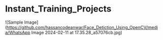 # Instant_Training_Projects



![Sample Image](https://github.com/hassancodeanwar/Face_Detiction_Using_OpenCV/media/WhatsApp Image 2024-02-11 at 17.35.28_a57076cb.jpg)
